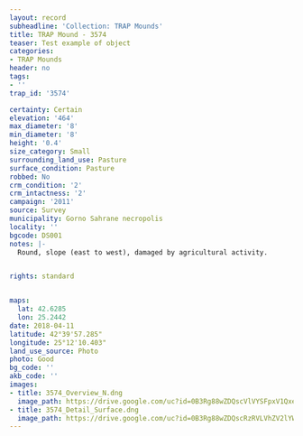 ```yaml
---
layout: record
subheadline: 'Collection: TRAP Mounds'
title: TRAP Mound - 3574
teaser: Test example of object
categories:
- TRAP Mounds
header: no
tags:
- ''
trap_id: '3574'

certainty: Certain
elevation: '464'
max_diameter: '8'
min_diameter: '8'
height: '0.4'
size_category: Small
surrounding_land_use: Pasture
surface_condition: Pasture
robbed: No
crm_condition: '2'
crm_intactness: '2'
campaign: '2011'
source: Survey
municipality: Gorno Sahrane necropolis
locality: ''
bgcode: DS001
notes: |-
  Round, slope (east to west), damaged by agricultural activity.


rights: standard


maps:
  lat: 42.6285
  lon: 25.2442
date: 2018-04-11
latitude: 42°39'57.285"
longitude: 25°12'10.403"
land_use_source: Photo
photo: Good
bg_code: ''
akb_code: ''
images:
- title: 3574_Overview_N.dng
  image_path: https://drive.google.com/uc?id=0B3Rg88wZDQscVlVYSFpxV1QxeFE
- title: 3574_Detail_Surface.dng
  image_path: https://drive.google.com/uc?id=0B3Rg88wZDQscRzRVLVhZV2lYWkU
---
```

